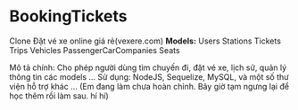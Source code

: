 # BookingTickets
Clone Đặt vé xe online giá rẻ(vexere.com)
**Models:**
Users
Stations
Tickets
Trips
Vehicles
PassengerCarCompanies
Seats

Mô tả chính: Cho phép người dùng tìm chuyến đi, đặt vé xe, lịch sử, quản lý thông tin các models ...
Sử dụng: NodeJS, Sequelize, MySQL, và một số thư viện hỗ trợ khác ...
(Em đang làm chưa hoàn chỉnh. Bây giờ tạm ngưng lại để học thêm rồi làm sau. hí hí)

